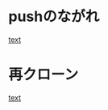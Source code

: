 # pushのながれ　
[text][def2]

# 再クローン
[text][def]

[def]: https://qiita.com/hellhellmymy/items/b30db8e6ff6cdad9efcd
[def2]: https://qiita.com/nt-7/items/c5ea999a2638e03ee418
